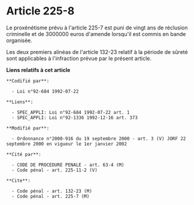 # Article 225-8

Le proxénétisme prévu à l'article 225-7 est puni de vingt ans de réclusion criminelle et de 3000000 euros d'amende lorsqu'il
est commis en bande organisée.

Les deux premiers alinéas de l'article 132-23 relatif à la période de sûreté sont applicables à l'infraction prévue par le
présent article.

**Liens relatifs à cet article**

	**Codifié par**:

	  - Loi n°92-684 1992-07-22

	**Liens**:

	  - SPEC_APPLI: Loi n°92-684 1992-07-22 art. 1
	  - SPEC_APPLI: Loi n°92-1336 1992-12-16 art. 373

	**Modifié par**:

	  - Ordonnance n°2000-916 du 19 septembre 2000 - art. 3 (V) JORF 22 septembre 2000 en vigueur le 1er janvier 2002

	**Cité par**:

	  - CODE DE PROCEDURE PENALE - art. 63-4 (M)
	  - Code pénal - art. 225-11-2 (V)

	**Cite**:

	  - Code pénal - art. 132-23 (M)
	  - Code pénal - art. 225-7 (M)
